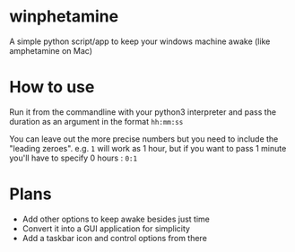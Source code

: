 # winphetamine
A simple python script/app to keep your windows machine awake (like amphetamine on Mac)

# How to use
Run it from the commandline with your python3 interpreter and pass the duration as an argument in the format `hh:mm:ss`

You can leave out the more precise numbers but you need to include the "leading zeroes". e.g. `1` will work as 1 hour, but if you want to pass 1 minute you'll have to specify 0 hours : `0:1` 

# Plans
* Add other options to keep awake besides just time
* Convert it into a GUI application for simplicity
* Add a taskbar icon and control options from there
